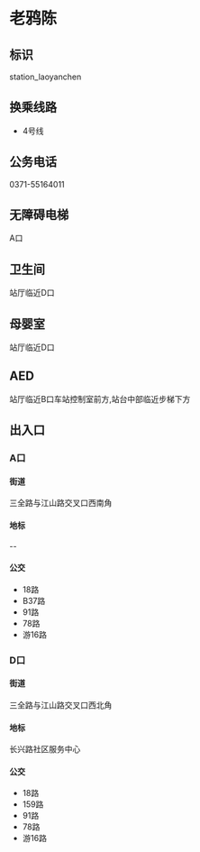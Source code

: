 # 老鸦陈

## 标识

station_laoyanchen

## 换乘线路

- 4号线

## 公务电话

0371-55164011

## 无障碍电梯

A口

## 卫生间

站厅临近D口

## 母婴室

站厅临近D口

## AED

站厅临近B口车站控制室前方,站台中部临近步梯下方

## 出入口

### A口

#### 街道

三全路与江山路交叉口西南角

#### 地标

--

#### 公交

- 18路
- B37路
- 91路
- 78路
- 游16路

### D口

#### 街道

三全路与江山路交叉口西北角

#### 地标

长兴路社区服务中心

#### 公交

- 18路
- 159路
- 91路
- 78路
- 游16路

